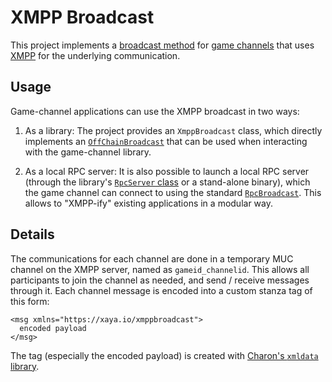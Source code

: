 # XMPP Broadcast

This project implements a [broadcast
method](https://github.com/xaya/libxayagame/blob/master/gamechannel/broadcast.hpp)
for [game channels](https://github.com/xaya/libxayagame/tree/master/gamechannel)
that uses [XMPP](https://xmpp.org/) for the underlying communication.

## Usage

Game-channel applications can use the XMPP broadcast in two ways:

1. As a library:  The project provides an `XmppBroadcast` class, which
   directly implements an
  [`OffChainBroadcast`](https://github.com/xaya/libxayagame/blob/master/gamechannel/broadcast.hpp)
   that can be used when interacting with the game-channel library.

1. As a local RPC server:  It is also possible to launch a local
   RPC server (through the library's [`RpcServer`
   class](https://github.com/xaya/xmppbroadcast/blob/master/src/rpcserver.hpp)
   or a stand-alone binary),
   which the game channel can connect to using the standard
   [`RpcBroadcast`](https://github.com/xaya/libxayagame/blob/master/gamechannel/rpcbroadcast.hpp).
   This allows to "XMPP-ify" existing applications in a modular way.

## Details

The communications for each channel are done in a temporary MUC channel
on the XMPP server, named as `gameid_channelid`.  This allows all participants
to join the channel as needed, and send / receive messages through it.
Each channel message is encoded into a custom stanza tag of this form:

    <msg xmlns="https://xaya.io/xmppbroadcast">
      encoded payload
    </msg>

The tag (especially the encoded payload) is created with [Charon's `xmldata`
library](https://github.com/xaya/charon/blob/master/src/xmldata.hpp).
